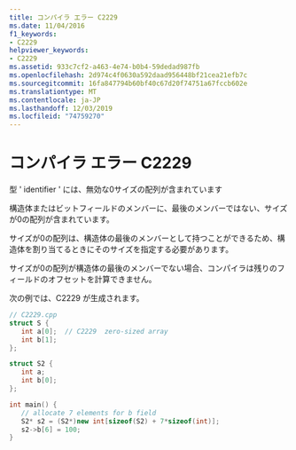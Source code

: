 ```yaml
---
title: コンパイラ エラー C2229
ms.date: 11/04/2016
f1_keywords:
- C2229
helpviewer_keywords:
- C2229
ms.assetid: 933c7cf2-a463-4e74-b0b4-59dedad987fb
ms.openlocfilehash: 2d974c4f0630a592daad956448bf21cea21efb7c
ms.sourcegitcommit: 16fa847794b60bf40c67d20f74751a67fccb602e
ms.translationtype: MT
ms.contentlocale: ja-JP
ms.lasthandoff: 12/03/2019
ms.locfileid: "74759270"
---
```

# <a name="compiler-error-c2229"></a>コンパイラ エラー C2229

型 ' identifier ' には、無効な0サイズの配列が含まれています

構造体またはビットフィールドのメンバーに、最後のメンバーではない、サイズが0の配列が含まれています。

サイズが0の配列は、構造体の最後のメンバーとして持つことができるため、構造体を割り当てるときにそのサイズを指定する必要があります。

サイズが0の配列が構造体の最後のメンバーでない場合、コンパイラは残りのフィールドのオフセットを計算できません。

次の例では、C2229 が生成されます。

```cpp
// C2229.cpp
struct S {
   int a[0];  // C2229  zero-sized array
   int b[1];
};

struct S2 {
   int a;
   int b[0];
};

int main() {
   // allocate 7 elements for b field
   S2* s2 = (S2*)new int[sizeof(S2) + 7*sizeof(int)];
   s2->b[6] = 100;
}
```
